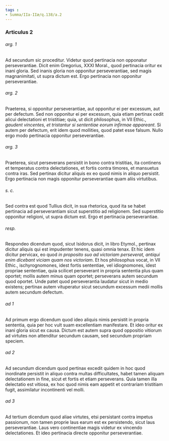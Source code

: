 ```yaml
---
tags : 
- Summa/IIa-IIæ/q.138/a.2
---
```


### Articulus 2

###### arg. 1
Ad secundum sic proceditur. Videtur quod pertinacia non opponatur perseverantiae. Dicit enim Gregorius, XXXI Moral., quod pertinacia oritur ex inani gloria. Sed inanis gloria non opponitur perseverantiae, sed magis magnanimitati, ut supra dictum est. Ergo pertinacia non opponitur perseverantiae.

###### arg. 2
Praeterea, si opponitur perseverantiae, aut opponitur ei per excessum, aut per defectum. Sed non opponitur ei per excessum, quia etiam pertinax cedit alicui delectationi et tristitiae; quia, ut dicit philosophus, in VII Ethic., *gaudent vincentes, et tristantur si sententiae eorum infirmae appareant*. Si autem per defectum, erit idem quod mollities, quod patet esse falsum. Nullo ergo modo pertinacia opponitur perseverantiae.

###### arg. 3
Praeterea, sicut perseverans persistit in bono contra tristitias, ita continens et temperatus contra delectationes, et fortis contra timores, et mansuetus contra iras. Sed pertinax dicitur aliquis ex eo quod nimis in aliquo persistit. Ergo pertinacia non magis opponitur perseverantiae quam aliis virtutibus.

###### s. c.
Sed contra est quod Tullius dicit, in sua rhetorica, quod ita se habet pertinacia ad perseverantiam sicut superstitio ad religionem. Sed superstitio opponitur religioni, ut supra dictum est. Ergo et pertinacia perseverantiae.

###### resp.
Respondeo dicendum quod, sicut Isidorus dicit, in libro Etymol., pertinax dicitur aliquis qui est impudenter tenens, quasi omnia tenax. Et hic idem dicitur pervicax, eo quod *in proposito suo ad victoriam perseverat, antiqui enim dicebant viciam quam nos victoriam*. Et hos philosophus vocat, in VII Ethic., ischyrognomones, idest fortis sententiae, vel idiognomones, idest propriae sententiae, quia scilicet perseverant in propria sententia plus quam oportet; mollis autem minus quam oportet; perseverans autem secundum quod oportet. Unde patet quod perseverantia laudatur sicut in medio existens; pertinax autem vituperatur sicut secundum excessum medii mollis autem secundum defectum.

###### ad 1
Ad primum ergo dicendum quod ideo aliquis nimis persistit in propria sententia, quia per hoc vult suam excellentiam manifestare. Et ideo oritur ex inani gloria sicut ex causa. Dictum est autem supra quod oppositio vitiorum ad virtutes non attenditur secundum causam, sed secundum propriam speciem.

###### ad 2
Ad secundum dicendum quod pertinax excedit quidem in hoc quod inordinate persistit in aliquo contra multas difficultates, habet tamen aliquam delectationem in fine, sicut et fortis et etiam perseverans. Quia tamen illa delectatio est vitiosa, ex hoc quod nimis eam appetit et contrariam tristitiam fugit, assimilatur incontinenti vel molli.

###### ad 3
Ad tertium dicendum quod aliae virtutes, etsi persistant contra impetus passionum, non tamen proprie laus earum est ex persistendo, sicut laus perseverantiae. Laus vero continentiae magis videtur ex vincendo delectationes. Et ideo pertinacia directe opponitur perseverantiae.

